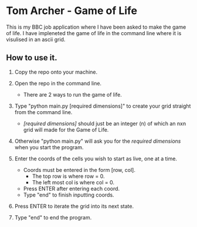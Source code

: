 # Tom Archer - Game of Life

This is my BBC job application where I have been asked to make the game of life.
I have impleneted the game of life in the command line where it is visulised in an ascii grid.

## How to use it.

1. Copy the repo onto your machine.

2. Open the repo in the command line.

   - There are 2 ways to run the game of life.

3. Type "python main.py \[required dimensions\]" to create your grid straight from the command line.
   - _[required dimensions]_ should just be an integer (n) of which an nxn grid will made for the Game of Life.

3. Otherwise "python main.py" will ask you for the _required dimensions_ when you start the program.

4. Enter the coords of the cells you wish to start as live, one at a time.
   - Coords must be entered in the form \[row, col\].
     - The top row is where row = 0.
     - The left most col is where col = 0.
   - Press ENTER after entering each coord.
   - Type "end" to finish inputting coords.

5. Press ENTER to iterate the grid into its next state.

6. Type "end" to end the program.
